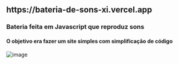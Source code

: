 <h2>https://bateria-de-sons-xi.vercel.app</h2>

<h3>Bateria feita em Javascript que reproduz sons</h3>
<h4>O objetivo era fazer um site simples com simplificação de código</h4>

![image](https://github.com/kelvincostak/bateria_de_sons/assets/101075405/8aeddac2-ac37-487f-9047-12bc6b2a409f)
